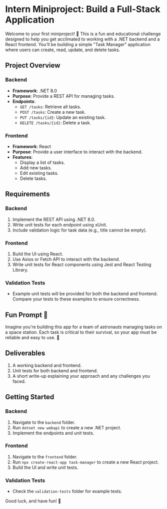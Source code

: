 
# Intern Miniproject: Build a Full-Stack Application

Welcome to your first miniproject! 🎉 This is a fun and educational challenge designed to help you get acclimated to working with a .NET backend and a React frontend. You'll be building a simple "Task Manager" application where users can create, read, update, and delete tasks.

## Project Overview

### Backend
- **Framework**: .NET 8.0
- **Purpose**: Provide a REST API for managing tasks.
- **Endpoints**:
  - `GET /tasks`: Retrieve all tasks.
  - `POST /tasks`: Create a new task.
  - `PUT /tasks/{id}`: Update an existing task.
  - `DELETE /tasks/{id}`: Delete a task.

### Frontend
- **Framework**: React
- **Purpose**: Provide a user interface to interact with the backend.
- **Features**:
  - Display a list of tasks.
  - Add new tasks.
  - Edit existing tasks.
  - Delete tasks.

## Requirements

### Backend
1. Implement the REST API using .NET 8.0.
2. Write unit tests for each endpoint using xUnit.
3. Include validation logic for task data (e.g., title cannot be empty).

### Frontend
1. Build the UI using React.
2. Use Axios or Fetch API to interact with the backend.
3. Write unit tests for React components using Jest and React Testing Library.

### Validation Tests
- Example unit tests will be provided for both the backend and frontend. Compare your tests to these examples to ensure correctness.

## Fun Prompt 🎯
Imagine you're building this app for a team of astronauts managing tasks on a space station. Each task is critical to their survival, so your app must be reliable and easy to use. 🚀

## Deliverables
1. A working backend and frontend.
2. Unit tests for both backend and frontend.
3. A short write-up explaining your approach and any challenges you faced.

## Getting Started

### Backend
1. Navigate to the `backend` folder.
2. Run `dotnet new webapi` to create a new .NET project.
3. Implement the endpoints and unit tests.

### Frontend
1. Navigate to the `frontend` folder.
2. Run `npx create-react-app task-manager` to create a new React project.
3. Build the UI and write unit tests.

### Validation Tests
- Check the `validation-tests` folder for example tests.

Good luck, and have fun! 🎉
